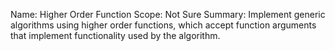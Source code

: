 Name:     Higher Order Function
Scope:    Not Sure
Summary:  Implement generic algorithms using higher order functions, which
          accept function arguments that implement functionality used
          by the algorithm.
